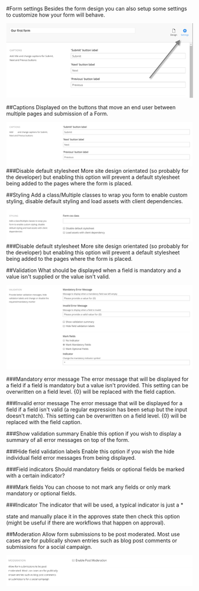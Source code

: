 #Form settings
Besides the form design you can also setup some settings to customize how your form will behave.

![Form settings dialog](FormSettings.png)

##Captions
Displayed on the buttons that move an end user between multiple pages and submission of a Form.

![Form settings stylesheet](FormSettingsCaptions.png)
###Disable default stylesheet
More site design orientated (so probably for the developer) but enabling this option will prevent a default stylesheet being added to the pages where the form is placed.

##Styling
Add a class/Multiple classes to wrap you form to enable custom styling, disable default styling and load assets with client dependencies.

![Form settings stylesheet](FormSettingsStyling.png)
###Disable default stylesheet
More site design orientated (so probably for the developer) but enabling this option will prevent a default stylesheet being added to the pages where the form is placed.

##Validation
What should be displayed when a field is mandatory and a value isn't supplied or the value isn't valid.

![Form settings validation](FormSettingsValidation.png)

###Mandatory error message
The error message that will be displayed for a field if a field is mandatory but a value isn't provided. This setting can be overwritten on a field level. {0} will be replaced with the field caption.

###Invalid error message
The error message that will be displayed for a field if a field isn't valid (a regular expression has been setup but the input doesn't match). This setting can be overwritten on a field level. {0} will be replaced with the field caption.

###Show validation summary
Enable this option if you wish to display a summary of all error messages on top of the form.

###Hide field validation labels
Enable this option if you wish the hide individual field error messages from being displayed.

###Field indicators
Should mandatory fields or optional fields be marked with a certain indicator?

###Mark fields
You can choose to not mark any fields or only mark mandatory or optional fields.

###Indicator
The indicator that will be used, a typical indicator is just a *

 state and manually place it in the approves state then check this option (might be useful if there are workflows that happen on approval).

 ##Moderation
 Allow form submissions to be post moderated. Most use cases are for publically shown entries such as blog post comments or submissions for a social campaign.

 ![Form settings validation](FormSettingsModeration.png)
